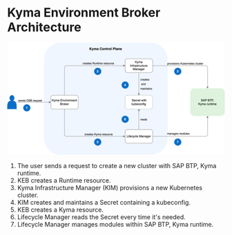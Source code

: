 # Kyma Environment Broker Architecture

![KEB architecture](../assets/keb-arch.drawio.svg)

1. The user sends a request to create a new cluster with SAP BTP, Kyma runtime.
2. KEB creates a Runtime resource.
3. Kyma Infrastructure Manager (KIM) provisions a new Kubernetes cluster.
4. KIM creates and maintains a Secret containing a kubeconfig.
5. KEB creates a Kyma resource.
6. Lifecycle Manager reads the Secret every time it's needed.
7. Lifecycle Manager manages modules within SAP BTP, Kyma runtime.

